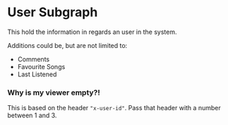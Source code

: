 # User Subgraph

This hold the information in regards an user in the system.

Additions could be, but are not limited to:

- Comments
- Favourite Songs
- Last Listened

### Why is my viewer empty?!

This is based on the header `"x-user-id"`. Pass that header with a number between 1 and 3.
